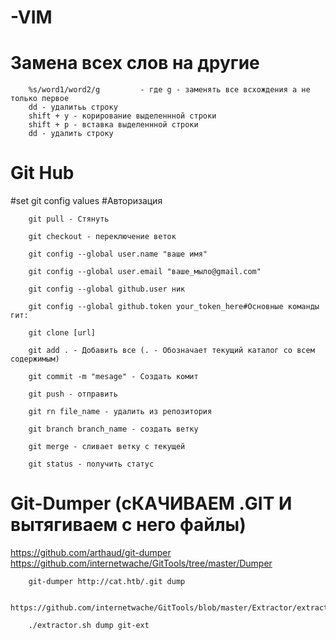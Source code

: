 # -VIM

# Замена всех слов на другие 
        %s/word1/word2/g         - где g - заменять все всхождения а не только первое 
        dd - удалитьь строку
        shift + y - корирование выделеннной строки
        shift + р - вставка выделеннной строки        
        dd - удалить строку

# Git Hub

#set git config values #Авторизация

        git pull - Стянуть

        git checkout - переключение веток
        
        git config --global user.name "ваше имя"

        git config --global user.email "ваше_мыло@gmail.com"

        git config --global github.user ник

        git config --global github.token your_token_here#Основные команды гит:

        git clone [url]

        git add . - Добавить все (. - Обозначает текущий каталог со всем содержимым)

        git commit -m "mesage" - Создать комит

        git push - отправить

        git rn file_name - удалить из репозитория

        git branch branch_name - создать ветку
        
        git merge - сливает ветку с текущей
        
        git status - получить статус
        
         
# Git-Dumper (сКАЧИВАЕМ .GIT И вытягиваем с него файлы)

https://github.com/arthaud/git-dumper
https://github.com/internetwache/GitTools/tree/master/Dumper        
        
        git-dumper http://cat.htb/.git dump

        https://github.com/internetwache/GitTools/blob/master/Extractor/extractor.sh

        ./extractor.sh dump git-ext
        
